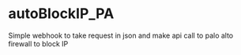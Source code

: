 # autoBlockIP_PA
Simple webhook to take request in json and make api call to palo alto firewall to block IP
